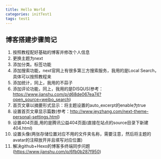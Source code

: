 ```yaml
---
title: Hello World
categories: initTest1
tags: test1
---
```


## 博客搭建步骤简记
1. 按照教程配好基础的博客并修改个人信息
2. 更换主题为next
3. 添加分类。标签功能
4. 添加搜索功能，next官网上有很多第三方搜索服务，我用的是Local Search，具体可以按照教程来
5. 添加统计，同上，我用的不蒜子
6. 添加评论功能，同上，我用的是DISQUS(参考：https://www.jianshu.com/p/d68de067ea74?open_source=weibo_search)
7. 首页文章以摘要形式显示：将主题设置的auto_excerpt的enable为true
8. 设置首页文章显示篇数(参考：http://www.jeyzhang.com/next-theme-personal-settings.html)
9. 设置404页面,用的是腾讯公益404页面(直接在站点的source目录下新建404.html)
10. 设置头像(两张存储位置对应不用的文件夹名称，需要注意，然后将主题的avatar的注释放开并且填写对应位置)
11. 解决github+Hexo的博客多终端同步问题(https://www.jianshu.com/p/6fb0b287f950)
